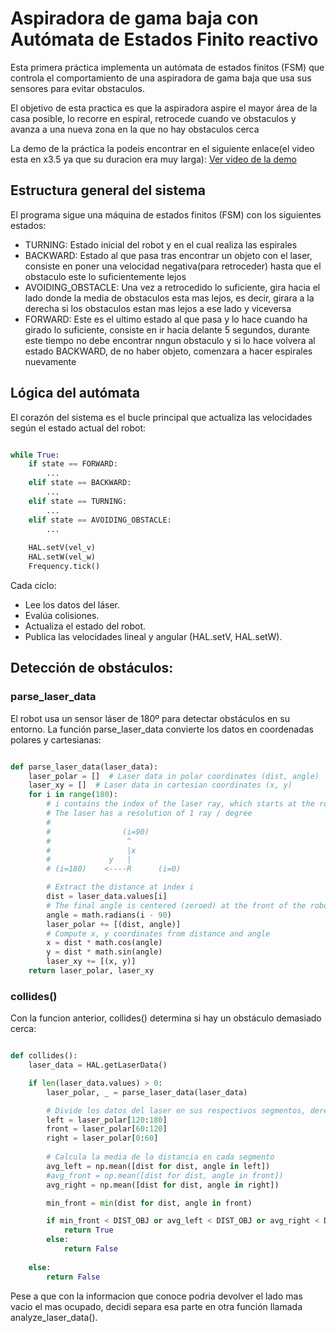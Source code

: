 
# Aspiradora de gama baja con Autómata de Estados Finito reactivo
Esta primera práctica implementa un autómata de estados finitos (FSM) que controla el comportamiento de una aspiradora de gama baja que usa sus sensores para evitar obstaculos.

El objetivo de esta practica es que la aspiradora aspire el mayor área de la casa posible, lo recorre en espiral, retrocede cuando ve obstaculos y avanza a una nueva zona en la que no hay obstaculos cerca

La demo de la práctica la podeis encontrar en el siguiente enlace(el video esta en x3.5 ya que su duracion era muy larga): [Ver video de la demo](https://drive.google.com/file/d/1RL-5eyy3iSCq4FYbWVSv6drl4xO3okxa/view?usp=sharing)

## Estructura general del sistema

El programa sigue una máquina de estados finitos (FSM) con los siguientes estados:
  - TURNING: Estado inicial del robot y en el cual realiza las espirales
  - BACKWARD: Estado al que pasa tras encontrar un objeto con el laser, consiste en poner una velocidad negativa(para retroceder) hasta que el obstaculo este lo suficientemente lejos
  - AVOIDING_OBSTACLE: Una vez a retrocedido lo suficiente, gira hacia el lado donde la media de obstaculos esta mas lejos, es decir, girara a la derecha si los obstaculos estan mas lejos a ese lado y viceversa
  - FORWARD: Este es el ultimo estado al que pasa y lo hace cuando ha girado lo suficiente, consiste en ir hacia delante 5 segundos, durante este tiempo no debe encontrar nngun obstaculo y si lo hace volvera al estado BACKWARD, de no haber objeto, comenzara a hacer espirales nuevamente

## Lógica del autómata
El corazón del sistema es el bucle principal que actualiza las velocidades según el estado actual del robot:
```python

while True:
    if state == FORWARD:
        ...
    elif state == BACKWARD:
        ...
    elif state == TURNING:
        ...
    elif state == AVOIDING_OBSTACLE:
        ...
    
    HAL.setV(vel_v)
    HAL.setW(vel_w)
    Frequency.tick()

```
Cada ciclo:
  - Lee los datos del láser.
  - Evalúa colisiones.
  - Actualiza el estado del robot.
  - Publica las velocidades lineal y angular (HAL.setV, HAL.setW).

## Detección de obstáculos:

### parse_laser_data
El robot usa un sensor láser de 180º para detectar obstáculos en su entorno. La función parse_laser_data convierte los datos en coordenadas polares y cartesianas:

```python

def parse_laser_data(laser_data):
    laser_polar = []  # Laser data in polar coordinates (dist, angle)
    laser_xy = []  # Laser data in cartesian coordinates (x, y)
    for i in range(180):
        # i contains the index of the laser ray, which starts at the robot's right
        # The laser has a resolution of 1 ray / degree
        #
        #                (i=90)
        #                 ^
        #                 |x
        #             y   |
        # (i=180)    <----R      (i=0)

        # Extract the distance at index i
        dist = laser_data.values[i]
        # The final angle is centered (zeroed) at the front of the robot.
        angle = math.radians(i - 90)
        laser_polar += [(dist, angle)]
        # Compute x, y coordinates from distance and angle
        x = dist * math.cos(angle)
        y = dist * math.sin(angle)
        laser_xy += [(x, y)]
    return laser_polar, laser_xy

````

### collides()

Con la funcion anterior, collides() determina si hay un obstáculo demasiado cerca:
````python

def collides():
    laser_data = HAL.getLaserData()

    if len(laser_data.values) > 0:
        laser_polar, _ = parse_laser_data(laser_data)

        # Divide los datos del laser en sus respectivos segmentos, derecha, izquierda y al frente
        left = laser_polar[120:180]
        front = laser_polar[60:120]
        right = laser_polar[0:60]
        
        # Calcula la media de la distancia en cada segmento
        avg_left = np.mean([dist for dist, angle in left])
        #avg_front = np.mean([dist for dist, angle in front])
        avg_right = np.mean([dist for dist, angle in right])

        min_front = min(dist for dist, angle in front)

        if min_front < DIST_OBJ or avg_left < DIST_OBJ or avg_right < DIST_OBJ:
            return True
        else:
            return False
        
    else:
        return False

````
Pese a que con la informacion que conoce podria devolver el lado mas vacio el mas ocupado, decidi separa esa parte en otra función llamada analyze_laser_data().











